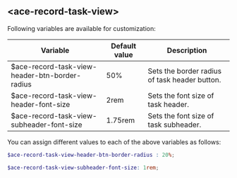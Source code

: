 ## <ace-record-task-view\>
Following variables are available for customization:

| Variable                                                  | Default value                 | Description                               |
| ----------------------------------------------------------|-------------------------------|-------------------------------------------|
| $ace-record-task-view-header-btn-border-radius            | 50%                           | Sets the border radius of task header button.|
| $ace-record-task-view-header-font-size                    | 2rem                          | Sets the font size of task header.|
| $ace-record-task-view-subheader-font-size                 | 1.75rem                       | Sets the font size of task subheader.|

You can assign different values to each of the above variables as follows:
```scss
$ace-record-task-view-header-btn-border-radius : 20%;

$ace-record-task-view-subheader-font-size: 1rem;
```

